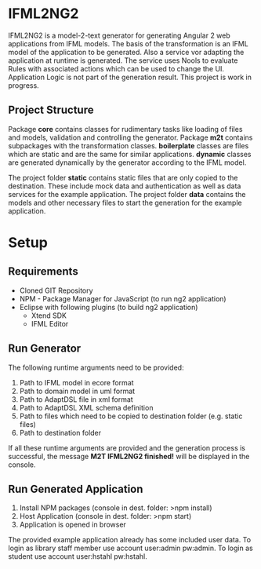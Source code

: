 # IFML2NG2

IFML2NG2 is a model-2-text generator for generating Angular 2 web applications from IFML models. The basis of the transformation is an IFML model of the application to be generated. Also a service vor adapting the application at runtime is generated. The service uses Nools to evaluate Rules with associated actions which can be used to change the UI.
Application Logic is not part of the generation result.
This project is work in progress.

## Project Structure
Package **core** contains classes for rudimentary tasks like loading of files and models, validation and controlling the generator. 
Package **m2t** contains subpackages with the transformation classes. 
**boilerplate** classes are files which are static and are the same for similar applications. 
**dynamic** classes are generated dynamically by the generator according to the IFML model.

The project folder **static** contains static files that are only copied to the destination. These include mock data and authentication as well as data services for the example application.
The project folder **data** contains the models and other necessary files to start the generation for the example application.

# Setup

## Requirements
* Cloned GIT Repository
* NPM - Package Manager for JavaScript (to run ng2 application)
* Eclipse with following plugins (to build ng2 application)
	* Xtend SDK
	* IFML Editor

## Run Generator
The following runtime arguments need to be provided:
1. Path to IFML model in ecore format
2. Path to domain model in uml format
3. Path to AdaptDSL file in xml format
4. Path to AdaptDSL XML schema definition
5. Path to files which need to be copied to destination folder (e.g. static files)
6. Path to destination folder

If all these runtime arguments are provided and the generation process is successful, the message **M2T IFML2NG2 finished!** will be displayed in the console.

## Run Generated Application
1. Install NPM packages (console in dest. folder: >npm install)
2. Host Application (console in dest. folder: >npm start)
3. Application is opened in browser

The provided example application already has some included user data.
To login as library staff member use account user:admin pw:admin.
To login as student use account user:hstahl pw:hstahl.
